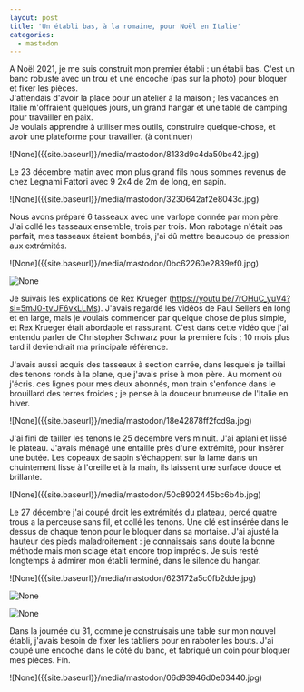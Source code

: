```yaml
---
layout: post
title: 'Un établi bas, à la romaine, pour Noël en Italie'
categories:
  - mastodon
---
```

<p>A Noël 2021, je me suis construit mon premier établi : un établi bas. C&#39;est un banc robuste avec un trou et une encoche (pas sur la photo) pour bloquer et fixer les pièces.<br />J&#39;attendais d&#39;avoir la place pour un atelier à la maison ; les vacances en Italie m&#39;offraient quelques jours, un grand hangar et une table de camping pour travailler en paix.<br />Je voulais apprendre à utiliser mes outils, construire quelque-chose, et avoir une plateforme pour travailler. (à continuer)</p>![None]({{site.baseurl}}/media/mastodon/8133d9c4da50bc42.jpg)
<p>Le 23 décembre matin avec mon plus grand fils nous sommes revenus de chez Legnami Fattori avec 9 2x4 de 2m de long, en sapin.</p>
![None]({{site.baseurl}}/media/mastodon/3230642af2e8043c.jpg)
<p>Nous avons préparé 6 tasseaux avec une varlope donnée par mon père. J&#39;ai collé les tasseaux ensemble, trois par trois. Mon rabotage n&#39;était pas parfait, mes tasseaux étaient bombés, j&#39;ai dû mettre beaucoup de pression aux extrémités.</p>
![None]({{site.baseurl}}/media/mastodon/0bc62260e2839ef0.jpg)

![None]({{site.baseurl}}/media/mastodon/40ad252964d66394.jpg)
<p>Je suivais les explications de Rex Krueger (<a href="https://youtu.be/7rOHuC_yuV4?si=5mJ0-tvUF6vkLLMs" target="_blank" rel="nofollow noopener noreferrer" translate="no"><span class="invisible">https://</span><span class="ellipsis">youtu.be/7rOHuC_yuV4?si=5mJ0-t</span><span class="invisible">vUF6vkLLMs</span></a>). J&#39;avais regardé les vidéos de Paul Sellers en long et en large, mais je voulais commencer par quelque chose de plus simple, et Rex Krueger était abordable et rassurant. C&#39;est dans cette vidéo que j&#39;ai entendu parler de Christopher Schwarz pour la première fois ; 10 mois plus tard il deviendrait ma principale référence.</p>
<p>J&#39;avais aussi acquis des tasseaux à section carrée, dans lesquels je taillai des tenons ronds à la plane, que j&#39;avais prise à mon père. Au moment où j&#39;écris. ces lignes pour mes deux abonnés, mon train s&#39;enfonce dans le brouillard des terres froides ; je pense à la douceur brumeuse de l&#39;Italie en hiver.</p>
![None]({{site.baseurl}}/media/mastodon/18e42878ff2fcd9a.jpg)
<p>J&#39;ai fini de tailler les tenons le 25 décembre vers minuit. J&#39;ai aplani et lissé le plateau. J&#39;avais ménagé une entaille près d&#39;une extrémité, pour insérer une butée. Les copeaux de sapin s&#39;échappent sur la lame dans un chuintement lisse à l&#39;oreille et à la main, ils laissent une surface douce et brillante.</p>
![None]({{site.baseurl}}/media/mastodon/50c8902445bc6b4b.jpg)
<p>Le 27 décembre j&#39;ai coupé droit les extrémités du plateau, percé quatre trous a la perceuse sans fil, et collé les tenons. Une clé est insérée dans le dessus de chaque tenon pour le bloquer dans sa mortaise. J&#39;ai ajusté la hauteur des pieds maladroitement : je connaissais sans doute la bonne méthode mais mon sciage était encore trop imprécis. Je suis resté longtemps à admirer mon établi terminé, dans le silence du hangar.</p>
![None]({{site.baseurl}}/media/mastodon/623172a5c0fb2dde.jpg)

![None]({{site.baseurl}}/media/mastodon/796b9a33ba684f5a.jpg)

![None]({{site.baseurl}}/media/mastodon/562c0c0432a415b6.jpg)
<p>Dans la journée du 31, comme je construisais une table sur mon nouvel établi, j&#39;avais besoin de fixer les tabliers pour en raboter les bouts. J&#39;ai coupé une encoche dans le côté du banc, et fabriqué un coin pour bloquer mes pièces. Fin.</p>
![None]({{site.baseurl}}/media/mastodon/06d93946d0e03440.jpg)
